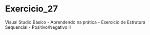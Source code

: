 # Exercicio_27
Visual Studio Básico - Aprendendo na prática - Exercício de Estrutura Sequencial - Positivo/Negativo II

